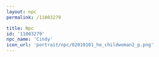 ```yaml
---
layout: npc
permalink: /11003279

title: Npc
id: '11003279'
npc_name: 'Cindy'
icon_url: 'portrait/npc/02010101_he_childwoman2_p.png'
---
```

